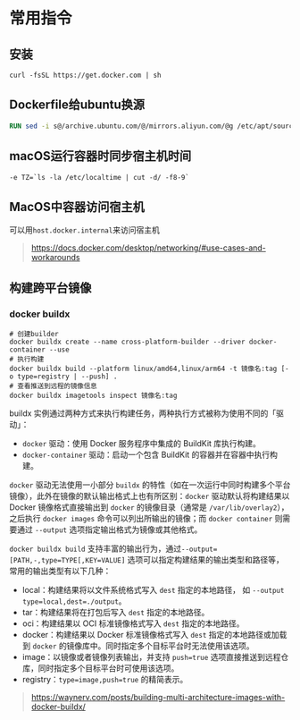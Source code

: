 # 常用指令



## 安装

```shell
curl -fsSL https://get.docker.com | sh
```



## Dockerfile给ubuntu换源

```dockerfile
RUN sed -i s@/archive.ubuntu.com/@/mirrors.aliyun.com/@g /etc/apt/sources.list
```

## macOS运行容器时同步宿主机时间

```shell
-e TZ=`ls -la /etc/localtime | cut -d/ -f8-9`
```



## MacOS中容器访问宿主机
可以用`host.docker.internal`来访问宿主机
> https://docs.docker.com/desktop/networking/#use-cases-and-workarounds



## 构建跨平台镜像

### docker buildx

```shell
# 创建builder
docker buildx create --name cross-platform-builder --driver docker-container --use
# 执行构建
docker buildx build --platform linux/amd64,linux/arm64 -t 镜像名:tag [-o type=registry | --push] . 
# 查看推送到远程的镜像信息
docker buildx imagetools inspect 镜像名:tag
```

buildx 实例通过两种方式来执行构建任务，两种执行方式被称为使用不同的「驱动」：

- `docker` 驱动：使用 Docker 服务程序中集成的 BuildKit 库执行构建。
- `docker-container` 驱动：启动一个包含 BuildKit 的容器并在容器中执行构建。

`docker` 驱动无法使用一小部分 `buildx` 的特性（如在一次运行中同时构建多个平台镜像），此外在镜像的默认输出格式上也有所区别：`docker` 驱动默认将构建结果以 Docker 镜像格式直接输出到 `docker` 的镜像目录（通常是 `/var/lib/overlay2`），之后执行 `docker images` 命令可以列出所输出的镜像；而 `docker container` 则需要通过 `--output` 选项指定输出格式为镜像或其他格式。



`docker buildx build` 支持丰富的输出行为，通过`--output=[PATH,-,type=TYPE[,KEY=VALUE]` 选项可以指定构建结果的输出类型和路径等，常用的输出类型有以下几种：

- local：构建结果将以文件系统格式写入 `dest` 指定的本地路径， 如 `--output type=local,dest=./output`。
- tar：构建结果将在打包后写入 `dest` 指定的本地路径。
- oci：构建结果以 OCI 标准镜像格式写入 `dest` 指定的本地路径。
- docker：构建结果以 Docker 标准镜像格式写入 `dest` 指定的本地路径或加载到 `docker` 的镜像库中。同时指定多个目标平台时无法使用该选项。
- image：以镜像或者镜像列表输出，并支持 `push=true` 选项直接推送到远程仓库，同时指定多个目标平台时可使用该选项。
- registry：`type=image,push=true` 的精简表示。

> https://waynerv.com/posts/building-multi-architecture-images-with-docker-buildx/